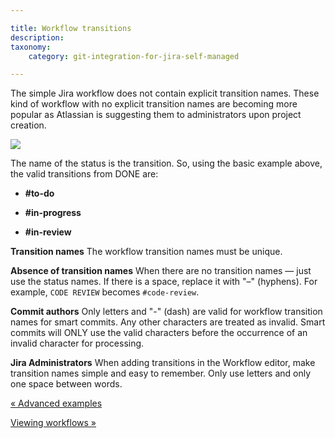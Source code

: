 ```yaml
---

title: Workflow transitions
description:
taxonomy:
    category: git-integration-for-jira-self-managed

---
```

The simple Jira workflow does not contain explicit transition names. These kind of workflow with no explicit transition names are becoming more popular as Atlassian is suggesting them to administrators upon project creation.

![](https://bigbrassband.atlassian.net/wiki/download/thumbnails/1930398464/jira-simple-workflow.png?version=1&modificationDate=1630642890131&cacheVersion=1&api=v2&width=217&height=232)

The name of the status is the transition. So, using the basic example above, the valid transitions from DONE are:

*   **#to-do**

*   **#in-progress**

*   **#in-review**


**Transition names**
The workflow transition names must be unique.

**Absence of transition names**
When there are no transition names — just use the status names. If there is a space, replace it with "–" (hyphens). For example, `CODE REVIEW` becomes `#code-review`.

**Commit authors**
Only letters and "-" (dash) are valid for workflow transition names for smart commits. Any other characters are treated as invalid. Smart commits will ONLY use the valid characters before the occurrence of an invalid character for processing.

**Jira Administrators**
When adding transitions in the Workflow editor, make transition names simple and easy to remember. Only use letters and only one space between words.

[« Advanced examples](/git-integration-for-jira-self-managed/Advanced-examples)

[Viewing workflows »](/git-integration-for-jira-self-managed/Viewing-workflows)

